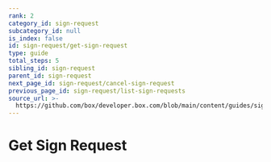 ```yaml
---
rank: 2
category_id: sign-request
subcategory_id: null
is_index: false
id: sign-request/get-sign-request
type: guide
total_steps: 5
sibling_id: sign-request
parent_id: sign-request
next_page_id: sign-request/cancel-sign-request
previous_page_id: sign-request/list-sign-requests
source_url: >-
  https://github.com/box/developer.box.com/blob/main/content/guides/sign-request/get-sign-request.md
---
```

# Get Sign Request
